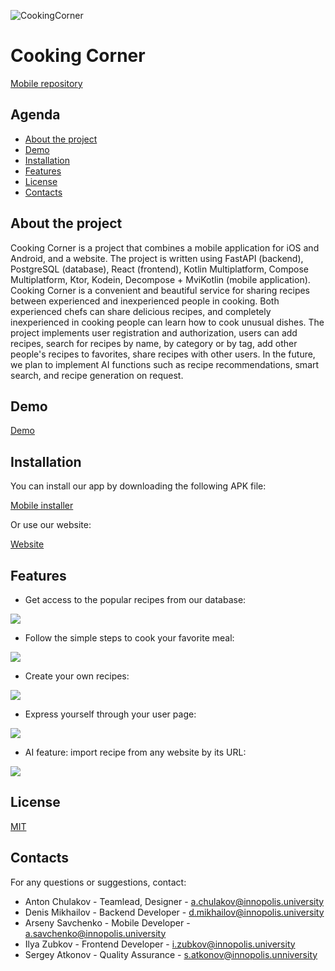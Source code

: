 ![CookingCorner][cookingcorner-logo]

# Cooking Corner

[Mobile repository][mobile-repository]

## Agenda
* [About the project](#about-the-project)
* [Demo](#demo)
* [Installation](#installation)
* [Features](#features)
* [License](#license)
* [Contacts](#contacts)

## About the project

Cooking Corner is a project that combines a mobile application for iOS and Android, and a website. 
The project is written using FastAPI (backend), PostgreSQL (database), React (frontend), 
Kotlin Multiplatform, Compose Multiplatform, Ktor, Kodein, Decompose + MviKotlin (mobile application). 
Cooking Corner is a convenient and beautiful service for sharing recipes between experienced and inexperienced people in cooking. 
Both experienced chefs can share delicious recipes, and completely inexperienced in cooking people can learn how to 
cook unusual dishes. The project implements user registration and authorization, users can add recipes, 
search for recipes by name, by category or by tag, add other people's recipes to favorites, 
share recipes with other users. In the future, we plan to implement AI functions such as recipe recommendations, 
smart search, and recipe generation on request.


## Demo
[Demo][demo]

## Installation

You can install our app by downloading the following APK file:

[Mobile installer][mobile-installer]

Or use our website:

[Website][website]

## Features

* Get access to the popular recipes from our database:

![](readme_files/new_recipe_list.png)

* Follow the simple steps to cook your favorite meal:

![](readme_files/new_recipe_desc.png)

* Create your own recipes:

![](readme_files/create_recipe.png)

* Express yourself through your user page:

![](readme_files/user_page.png)

* AI feature: import recipe from any website by its URL:

![](readme_files/generate_recipe.png)

## License

[MIT](https://choosealicense.com/licenses/mit/)

## Contacts

For any questions or suggestions, contact:
* Anton Chulakov - Teamlead, Designer - a.chulakov@innopolis.university
* Denis Mikhailov - Backend Developer - d.mikhailov@innopolis.university
* Arseny Savchenko - Mobile Developer - a.savchenko@innopolis.university
* Ilya Zubkov - Frontend Developer - i.zubkov@innopolis.university
* Sergey Atkonov - Quality Assurance - s.atkonov@innopolis.unniversity


[cookingcorner-logo]: readme_files/logo.png
[mobile-repository]: https://github.com/dinaraparanid/Cooking-Corner-KMP
[mobile-installer]: https://github.com/dinaraparanid/Cooking-Corner-KMP/releases
[website]: http://cookingcorner.ru/
[demo]: https://youtu.be/E3vYDSHEvSY?si=Uvb8gkH7D9IL7QJp

